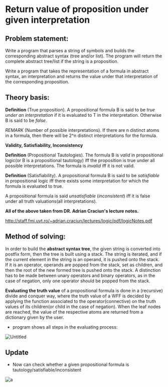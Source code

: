 # Return value of proposition under given interpretation

## Problem statement:

Write a program that parses a string of symbols and builds the corresponding abstract syntax (tree and/or list). The program will return the
complete abstract tree/list if the string is a proposition.

Write a program that takes the representation of a formula in abstract syntax, an interpretation 
and returns the value under that interpretation of the corresponding proposition.

## Theory basis:

**Definition** (True proposition). A propositional formula B is said to be *true under an interpretation* if it is evaluated to T
in the interpretation. Otherwise B is said to be *false*.

*REMARK* (Number of possible interpretations). If there are n distinct atoms in a formula, then there will be 2^n distinct
interpretations for the formula.

**Validity, Satisfiability, Inconsistency** 

**Definition** (Propositional Tautologies). The formula B is *valid* in propositional logic(or B is a propositional tautology)
iff the proposition is true under all possible interpretations. The formula is *invalid* iff it is not valid.

**Definition** (Satisfiability). A propositional formula B is said to be *satisfiable* in propositional logic iff there exists some
interpretation for which the formula is evaluated to true.

A propositional formula is said *unsatisfiable* (*inconsistent*) iff it is false under all truth valuations(all interpretations).

**All of the above taken from DR. Adrian Craciun's lecture notes.**

http://staff.fmi.uvt.ro/~adrian.craciun/lectures/logic/pdf/logicNotes.pdf

## Method of solving:

In order to build the **abstract syntax tree**, the given string is converted into postfix form, then the tree is built using a stack. The string is iterated, 
and if the current element in the string is an operand, it is pushed onto the stack. If it is an operator, operands are popped from the stack, set as children,
and then the root of the new formed tree is pushed onto the stack. A distinction has to be made between unary operators and binary operators, as in the case of
negation, only one operator should be popped from the stack.

**Evaluating the truth value** of a propositional formula is done in a (recursive) divide and conquer way, where the truth value of a WFF is decided by
applying the function associated to the operator(connective) on the truth values of its children(or child in the case of negation). When the leaf nodes
are reached, the value of the respective atoms are returned from a dictionary given by the user.

- program shows all steps in the evaluating process:

![Untitled](https://user-images.githubusercontent.com/51800513/67838186-646a4e80-faf9-11e9-9e55-06b3e3ee6ecb.png)

## Update

- Now can check whether a given propositional formula is tautology/satisfiable/inconsistent

![a](https://user-images.githubusercontent.com/51800513/67840901-9383be80-faff-11e9-8c21-209851fccbd5.png)
